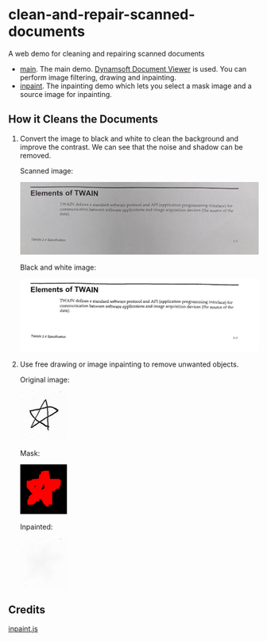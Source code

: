 # clean-and-repair-scanned-documents

A web demo for cleaning and repairing scanned documents

* [main](https://tony-xlh.github.io/clean-and-repair-scanned-documents/). The main demo. [Dynamsoft Document Viewer](https://www.dynamsoft.com/document-viewer/docs/introduction/index.html) is used. You can perform image filtering, drawing and inpainting.
* [inpaint](https://tony-xlh.github.io/clean-and-repair-scanned-documents/inpainting.html). The inpainting demo which lets you select a mask image and a source image for inpainting.

## How it Cleans the Documents

1. Convert the image to black and white to clean the background and improve the contrast. We can see that the noise and shadow can be removed.

   Scanned image:

   ![scanned.jpg](samples/scanned.jpg)

   Black and white image:

   ![scanned-bw.jpg](samples/scanned-bw.jpg)

2. Use free drawing or image inpainting to remove unwanted objects.

   Original image:

   ![src.png](samples/src.png)

   Mask:

   ![mask.png](samples/mask.png)

   Inpainted:

   ![inpainted.png](samples/inpainted.png)

## Credits

[inpaint.js](https://github.com/antimatter15/inpaint.js/)




